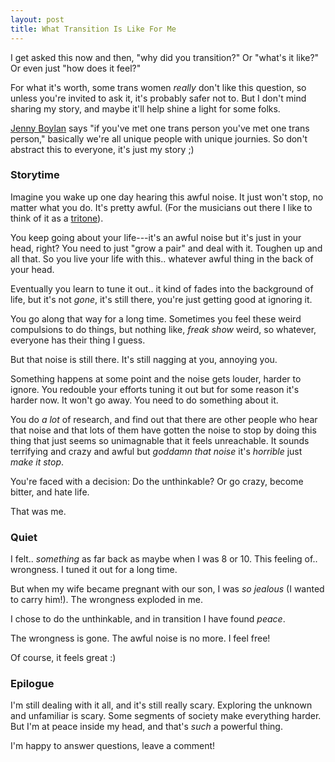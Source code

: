 ```yaml
---
layout: post
title: What Transition Is Like For Me
---
```


I get asked this now and then, "why did you transition?" Or "what's it like?"
Or even just "how does it feel?"

For what it's worth, some trans women _really_ don't like this question, so
unless you're invited to ask it, it's probably safer not to. But I don't mind
sharing my story, and maybe it'll help shine a light for some folks.

[Jenny Boylan][1] says "if you've met one trans person you've met one trans
person," basically we're all unique people with unique journies. So don't
abstract this to everyone, it's just my story ;)

### Storytime

Imagine you wake up one day hearing this awful noise. It just won't stop, no
matter what you do. It's pretty awful. (For the musicians out there I like to
think of it as a [tritone][2]).

You keep going about your life---it's an awful noise but it's just in your
head, right? You need to just "grow a pair" and deal with it. Toughen up and
all that. So you live your life with this.. whatever awful thing in the back of
your head.

Eventually you learn to tune it out.. it kind of fades into the background of
life, but it's not _gone_, it's still there, you're just getting good at
ignoring it.

You go along that way for a long time. Sometimes you feel these weird
compulsions to do things, but nothing like, _freak show_ weird, so whatever,
everyone has their thing I guess.

But that noise is still there. It's still nagging at you, annoying you.

Something happens at some point and the noise gets louder, harder to ignore.
You redouble your efforts tuning it out but for some reason it's harder now. It
won't go away. You need to do something about it.

You do _a lot_ of research, and find out that there are other people who hear
that noise and that lots of them have gotten the noise to stop by doing this
thing that just seems so unimagnable that it feels unreachable. It sounds
terrifying and crazy and awful but _goddamn that noise_ it's _horrible_ just
_make it stop_.

You're faced with a decision: Do the unthinkable? Or go crazy, become bitter,
and hate life.

That was me.

### Quiet

I felt.. _something_ as far back as maybe when I was 8 or 10. This feeling of..
wrongness. I tuned it out for a long time.

But when my wife became pregnant with our son, I was _so jealous_ (I wanted to
carry him!). The wrongness exploded in me.

I chose to do the unthinkable, and in transition I have found _peace_.

The wrongness is gone. The awful noise is no more. I feel free!

Of course, it feels great :)

### Epilogue

I'm still dealing with it all, and it's still really scary. Exploring the
unknown and unfamiliar is scary. Some segments of society make everything
harder. But I'm at peace inside my head, and that's _such_ a powerful thing.

I'm happy to answer questions, leave a comment!

[1]: http://jenniferboylan.net/
[2]: https://www.uberchord.com/blog/the-tritone/
